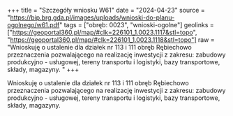 +++
title = "Szczegóły wniosku W61"
date = "2024-04-23"
source = "https://bip.brg.gda.pl/images/uploads/wnioski-do-planu-ogolnego/w61.pdf"
tags = ["obręb: 0023", "wnioski-ogolne"]
geolinks = ["https://geoportal360.pl/map/#clk=226101_1.0023.1117&stl=topo", "https://geoportal360.pl/map/#clk=226101_1.0023.1118&stl=topo"]
raw = "Wnioskuję o ustalenie dla działek nr 113 i 111 obręb Rębiechowo przeznaczenia pozwalającego na realizację inwestycji z zakresu: zabudowy produkcyjno - usługowej, tereny transportu i logistyki, bazy transportowe, składy, magazyny. "
+++

Wnioskuję o ustalenie dla działek nr 113 i 111 obręb Rębiechowo przeznaczenia
pozwalającego na realizację inwestycji z zakresu: zabudowy produkcyjno - usługowej, tereny
transportu i logistyki, bazy transportowe, składy, magazyny.




